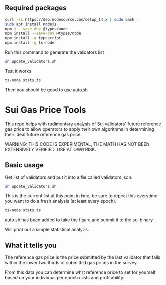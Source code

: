 ## Required packages
```bash
curl -sL https://deb.nodesource.com/setup_14.x | sudo bash -
sudo apt install nodejs
npm i --save-dev @types/node
npm install --save-dev @types/node
npm install -g typescript
npm install -g ts-node
```
Run this command to generate the validators list
```bash
sh update_validators.sh
```

Test it works

```bash
ts-node stats.ts
```

Then you should be good to use auto.sh

# Sui Gas Price Tools

This repo helps with rudimentary analysis of Sui validators' future reference gas price to allow operators to apply their own algorithms in determining their ideal future reference gas price.

WARNING: THIS CODE IS EXPERIMENTAL, THE MATH HAS NOT BEEN EXTENSIVELY VERIFIED. USE AT OWN RISK.

## Basic usage

Get list of validators and put it into a file called validators.json:

```bash
sh update_validators.sh
```

This is the current list at this point in time, be sure to repeat this everytime you want to do a fresh analysis (at least every epoch).

```bash
ts-node stats.ts
```

auto.sh has been added to take the figure and submit it to the sui binary 

Will print out a simple statistical analysis.

## What it tells you

The reference gas price is the price submitted by the last validator that falls within the lower two thirds of submitted gas prices in the survey.

From this data you can determine what reference price to set for yourself based on your individual per epoch costs and profitability.

